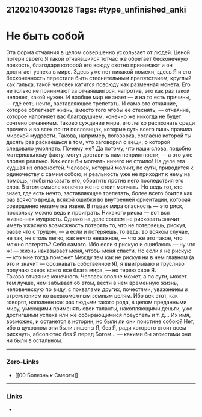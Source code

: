 21202104300128
Tags: #type_unfinished_anki
---
# Не быть собой

Эта форма отчаяния в целом совершенно ускользает от людей. Ценой потери своего Я такой отчаявшийся тотчас же обретает бесконечную ловкость, благодаря которой его всюду охотно принимают и он достигает успеха в мире. Здесь уже нет никакой помехи, здесь Я и его бесконечность перестали быть стеснительным препятствием; круглый как галька, такой человек катится повсюду как разменная монета. Его не только не принимают за отчаявшегося, напротив, это как раз такой человек, какой нужен. И вообще мир не знает — и на то есть причины, — где есть нечто, заставляющее трепетать. И само это отчаяние, которое облегчает жизнь, вместо того чтобы ее стеснять, — отчаяние, которое наполняет вас благодушием, конечно же никогда не будет сочтено отчаянием. Таково суждение мира, его легко распознать среди прочего и во всех почти пословицах, которые суть всего лишь правила мирской мудрости. Такова, например, поговорка, согласно которой ты десять раз раскаешься в том, что заговорил о вещи, о которой следовало умолчать. Почему же? Да потому, что наши слова, подобно материальному факту, могут доставить нам неприятности, — а это уже вполне реально. Как если бы молчать ничего не стоило! На деле эта худшая из опасностей. Человек, который молчит, по сути, приводится к одиночеству с самим собою, и реальность уже не приходит к нему на помощь, чтобы наказать его, обратить против него последствия его слов. В этом смысле конечно же не стоит молчать. Но ведь тот, кто знает, где есть нечто, заставляющее трепетать, более всего боится как раз всякого вреда, всякой ошибки во внутренней ориентации, которая совершенно незаметна извне. В глазах мира опасность — это риск, поскольку можно ведь и проиграть. Никакого риска — вот вся жизненная мудрость. Однако на деле совсем не рисковать значит иметь ужасную возможность потерять то, что не потеряешь, рискуя, разве что с трудом, — а если и потеряешь, то ведь, во всяком случае, не так, не столь легко, как нечто неважное, — что же это такое, что можно потерять? Себя самого. Ибо если я рискую и ошибаюсь — ну что ж! — жизнь наказывает меня, чтобы меня спасти. Но если я не рискую — кто мне тогда поможет Между тем как не рискуя ни в чем главном (а это и значит — осознавать собственное Я), я выигрываю и трусливо получаю сверх всего все блага мира, — но теряю свое Я.<br>Таково отчаяние конечного. Человек вполне может, а по сути, может тем лучше, чем забывает об этом, вести в нем временную жизнь, человеческую по виду, с похвалами других, почестями, уважением и стремлением ко всевозможным земным целям. Ибо век этот, как говорят, наполнен как раз людьми такого рода, в целом преданными миру, умеющими применять свои таланты, накопляющими деньги, уже достигшими успеха или же собирающимися преуспеть и т. д... Их имя, возможно, и останется в истории, но были ли они поистине собою? Нет, ибо в духовном они были лишены Я, без Я, ради которого стоит всем рискнуть, абсолютно без Я перед Богом... — какими бы эгоистами они ни были в остальном.

---
### Zero-Links
- [[00 Болезнь к Смерти]]
---
### Links
-